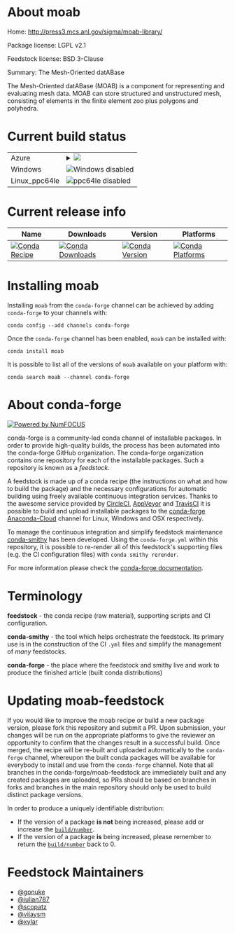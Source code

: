 About moab
==========

Home: http://press3.mcs.anl.gov/sigma/moab-library/

Package license: LGPL v2.1

Feedstock license: BSD 3-Clause

Summary: The Mesh-Oriented datABase

The Mesh-Oriented datABase (MOAB) is a component for representing and
evaluating mesh data. MOAB can store structured and unstructured mesh,
consisting of elements in the finite element zoo plus polygons and
polyhedra.


Current build status
====================


<table>
    
  <tr>
    <td>Azure</td>
    <td>
      <details>
        <summary>
          <a href="https://dev.azure.com/conda-forge/feedstock-builds/_build/latest?definitionId=&branchName=master">
            <img src="https://dev.azure.com/conda-forge/feedstock-builds/_apis/build/status/add_tempest-feedstock?branchName=master">
          </a>
        </summary>
        <table>
          <thead><tr><th>Variant</th><th>Status</th></tr></thead>
          <tbody><tr>
              <td>linux_mpimpichpython2.7tempestnotempest</td>
              <td>
                <a href="https://dev.azure.com/conda-forge/feedstock-builds/_build/latest?definitionId=&branchName=master">
                  <img src="https://dev.azure.com/conda-forge/feedstock-builds/_apis/build/status/add_tempest-feedstock?branchName=master&jobName=linux&configuration=linux_mpimpichpython2.7tempestnotempest" alt="variant">
                </a>
              </td>
            </tr><tr>
              <td>linux_mpimpichpython2.7tempesttempest</td>
              <td>
                <a href="https://dev.azure.com/conda-forge/feedstock-builds/_build/latest?definitionId=&branchName=master">
                  <img src="https://dev.azure.com/conda-forge/feedstock-builds/_apis/build/status/add_tempest-feedstock?branchName=master&jobName=linux&configuration=linux_mpimpichpython2.7tempesttempest" alt="variant">
                </a>
              </td>
            </tr><tr>
              <td>linux_mpimpichpython3.6tempestnotempest</td>
              <td>
                <a href="https://dev.azure.com/conda-forge/feedstock-builds/_build/latest?definitionId=&branchName=master">
                  <img src="https://dev.azure.com/conda-forge/feedstock-builds/_apis/build/status/add_tempest-feedstock?branchName=master&jobName=linux&configuration=linux_mpimpichpython3.6tempestnotempest" alt="variant">
                </a>
              </td>
            </tr><tr>
              <td>linux_mpimpichpython3.6tempesttempest</td>
              <td>
                <a href="https://dev.azure.com/conda-forge/feedstock-builds/_build/latest?definitionId=&branchName=master">
                  <img src="https://dev.azure.com/conda-forge/feedstock-builds/_apis/build/status/add_tempest-feedstock?branchName=master&jobName=linux&configuration=linux_mpimpichpython3.6tempesttempest" alt="variant">
                </a>
              </td>
            </tr><tr>
              <td>linux_mpimpichpython3.7tempestnotempest</td>
              <td>
                <a href="https://dev.azure.com/conda-forge/feedstock-builds/_build/latest?definitionId=&branchName=master">
                  <img src="https://dev.azure.com/conda-forge/feedstock-builds/_apis/build/status/add_tempest-feedstock?branchName=master&jobName=linux&configuration=linux_mpimpichpython3.7tempestnotempest" alt="variant">
                </a>
              </td>
            </tr><tr>
              <td>linux_mpimpichpython3.7tempesttempest</td>
              <td>
                <a href="https://dev.azure.com/conda-forge/feedstock-builds/_build/latest?definitionId=&branchName=master">
                  <img src="https://dev.azure.com/conda-forge/feedstock-builds/_apis/build/status/add_tempest-feedstock?branchName=master&jobName=linux&configuration=linux_mpimpichpython3.7tempesttempest" alt="variant">
                </a>
              </td>
            </tr><tr>
              <td>linux_mpimpichpython3.8tempestnotempest</td>
              <td>
                <a href="https://dev.azure.com/conda-forge/feedstock-builds/_build/latest?definitionId=&branchName=master">
                  <img src="https://dev.azure.com/conda-forge/feedstock-builds/_apis/build/status/add_tempest-feedstock?branchName=master&jobName=linux&configuration=linux_mpimpichpython3.8tempestnotempest" alt="variant">
                </a>
              </td>
            </tr><tr>
              <td>linux_mpimpichpython3.8tempesttempest</td>
              <td>
                <a href="https://dev.azure.com/conda-forge/feedstock-builds/_build/latest?definitionId=&branchName=master">
                  <img src="https://dev.azure.com/conda-forge/feedstock-builds/_apis/build/status/add_tempest-feedstock?branchName=master&jobName=linux&configuration=linux_mpimpichpython3.8tempesttempest" alt="variant">
                </a>
              </td>
            </tr><tr>
              <td>linux_mpinompipython2.7tempestnotempest</td>
              <td>
                <a href="https://dev.azure.com/conda-forge/feedstock-builds/_build/latest?definitionId=&branchName=master">
                  <img src="https://dev.azure.com/conda-forge/feedstock-builds/_apis/build/status/add_tempest-feedstock?branchName=master&jobName=linux&configuration=linux_mpinompipython2.7tempestnotempest" alt="variant">
                </a>
              </td>
            </tr><tr>
              <td>linux_mpinompipython2.7tempesttempest</td>
              <td>
                <a href="https://dev.azure.com/conda-forge/feedstock-builds/_build/latest?definitionId=&branchName=master">
                  <img src="https://dev.azure.com/conda-forge/feedstock-builds/_apis/build/status/add_tempest-feedstock?branchName=master&jobName=linux&configuration=linux_mpinompipython2.7tempesttempest" alt="variant">
                </a>
              </td>
            </tr><tr>
              <td>linux_mpinompipython3.6tempestnotempest</td>
              <td>
                <a href="https://dev.azure.com/conda-forge/feedstock-builds/_build/latest?definitionId=&branchName=master">
                  <img src="https://dev.azure.com/conda-forge/feedstock-builds/_apis/build/status/add_tempest-feedstock?branchName=master&jobName=linux&configuration=linux_mpinompipython3.6tempestnotempest" alt="variant">
                </a>
              </td>
            </tr><tr>
              <td>linux_mpinompipython3.6tempesttempest</td>
              <td>
                <a href="https://dev.azure.com/conda-forge/feedstock-builds/_build/latest?definitionId=&branchName=master">
                  <img src="https://dev.azure.com/conda-forge/feedstock-builds/_apis/build/status/add_tempest-feedstock?branchName=master&jobName=linux&configuration=linux_mpinompipython3.6tempesttempest" alt="variant">
                </a>
              </td>
            </tr><tr>
              <td>linux_mpinompipython3.7tempestnotempest</td>
              <td>
                <a href="https://dev.azure.com/conda-forge/feedstock-builds/_build/latest?definitionId=&branchName=master">
                  <img src="https://dev.azure.com/conda-forge/feedstock-builds/_apis/build/status/add_tempest-feedstock?branchName=master&jobName=linux&configuration=linux_mpinompipython3.7tempestnotempest" alt="variant">
                </a>
              </td>
            </tr><tr>
              <td>linux_mpinompipython3.7tempesttempest</td>
              <td>
                <a href="https://dev.azure.com/conda-forge/feedstock-builds/_build/latest?definitionId=&branchName=master">
                  <img src="https://dev.azure.com/conda-forge/feedstock-builds/_apis/build/status/add_tempest-feedstock?branchName=master&jobName=linux&configuration=linux_mpinompipython3.7tempesttempest" alt="variant">
                </a>
              </td>
            </tr><tr>
              <td>linux_mpinompipython3.8tempestnotempest</td>
              <td>
                <a href="https://dev.azure.com/conda-forge/feedstock-builds/_build/latest?definitionId=&branchName=master">
                  <img src="https://dev.azure.com/conda-forge/feedstock-builds/_apis/build/status/add_tempest-feedstock?branchName=master&jobName=linux&configuration=linux_mpinompipython3.8tempestnotempest" alt="variant">
                </a>
              </td>
            </tr><tr>
              <td>linux_mpinompipython3.8tempesttempest</td>
              <td>
                <a href="https://dev.azure.com/conda-forge/feedstock-builds/_build/latest?definitionId=&branchName=master">
                  <img src="https://dev.azure.com/conda-forge/feedstock-builds/_apis/build/status/add_tempest-feedstock?branchName=master&jobName=linux&configuration=linux_mpinompipython3.8tempesttempest" alt="variant">
                </a>
              </td>
            </tr><tr>
              <td>linux_mpiopenmpipython2.7tempestnotempest</td>
              <td>
                <a href="https://dev.azure.com/conda-forge/feedstock-builds/_build/latest?definitionId=&branchName=master">
                  <img src="https://dev.azure.com/conda-forge/feedstock-builds/_apis/build/status/add_tempest-feedstock?branchName=master&jobName=linux&configuration=linux_mpiopenmpipython2.7tempestnotempest" alt="variant">
                </a>
              </td>
            </tr><tr>
              <td>linux_mpiopenmpipython2.7tempesttempest</td>
              <td>
                <a href="https://dev.azure.com/conda-forge/feedstock-builds/_build/latest?definitionId=&branchName=master">
                  <img src="https://dev.azure.com/conda-forge/feedstock-builds/_apis/build/status/add_tempest-feedstock?branchName=master&jobName=linux&configuration=linux_mpiopenmpipython2.7tempesttempest" alt="variant">
                </a>
              </td>
            </tr><tr>
              <td>linux_mpiopenmpipython3.6tempestnotempest</td>
              <td>
                <a href="https://dev.azure.com/conda-forge/feedstock-builds/_build/latest?definitionId=&branchName=master">
                  <img src="https://dev.azure.com/conda-forge/feedstock-builds/_apis/build/status/add_tempest-feedstock?branchName=master&jobName=linux&configuration=linux_mpiopenmpipython3.6tempestnotempest" alt="variant">
                </a>
              </td>
            </tr><tr>
              <td>linux_mpiopenmpipython3.6tempesttempest</td>
              <td>
                <a href="https://dev.azure.com/conda-forge/feedstock-builds/_build/latest?definitionId=&branchName=master">
                  <img src="https://dev.azure.com/conda-forge/feedstock-builds/_apis/build/status/add_tempest-feedstock?branchName=master&jobName=linux&configuration=linux_mpiopenmpipython3.6tempesttempest" alt="variant">
                </a>
              </td>
            </tr><tr>
              <td>linux_mpiopenmpipython3.7tempestnotempest</td>
              <td>
                <a href="https://dev.azure.com/conda-forge/feedstock-builds/_build/latest?definitionId=&branchName=master">
                  <img src="https://dev.azure.com/conda-forge/feedstock-builds/_apis/build/status/add_tempest-feedstock?branchName=master&jobName=linux&configuration=linux_mpiopenmpipython3.7tempestnotempest" alt="variant">
                </a>
              </td>
            </tr><tr>
              <td>linux_mpiopenmpipython3.7tempesttempest</td>
              <td>
                <a href="https://dev.azure.com/conda-forge/feedstock-builds/_build/latest?definitionId=&branchName=master">
                  <img src="https://dev.azure.com/conda-forge/feedstock-builds/_apis/build/status/add_tempest-feedstock?branchName=master&jobName=linux&configuration=linux_mpiopenmpipython3.7tempesttempest" alt="variant">
                </a>
              </td>
            </tr><tr>
              <td>linux_mpiopenmpipython3.8tempestnotempest</td>
              <td>
                <a href="https://dev.azure.com/conda-forge/feedstock-builds/_build/latest?definitionId=&branchName=master">
                  <img src="https://dev.azure.com/conda-forge/feedstock-builds/_apis/build/status/add_tempest-feedstock?branchName=master&jobName=linux&configuration=linux_mpiopenmpipython3.8tempestnotempest" alt="variant">
                </a>
              </td>
            </tr><tr>
              <td>linux_mpiopenmpipython3.8tempesttempest</td>
              <td>
                <a href="https://dev.azure.com/conda-forge/feedstock-builds/_build/latest?definitionId=&branchName=master">
                  <img src="https://dev.azure.com/conda-forge/feedstock-builds/_apis/build/status/add_tempest-feedstock?branchName=master&jobName=linux&configuration=linux_mpiopenmpipython3.8tempesttempest" alt="variant">
                </a>
              </td>
            </tr><tr>
              <td>osx_mpimpichpython2.7tempestnotempest</td>
              <td>
                <a href="https://dev.azure.com/conda-forge/feedstock-builds/_build/latest?definitionId=&branchName=master">
                  <img src="https://dev.azure.com/conda-forge/feedstock-builds/_apis/build/status/add_tempest-feedstock?branchName=master&jobName=osx&configuration=osx_mpimpichpython2.7tempestnotempest" alt="variant">
                </a>
              </td>
            </tr><tr>
              <td>osx_mpimpichpython2.7tempesttempest</td>
              <td>
                <a href="https://dev.azure.com/conda-forge/feedstock-builds/_build/latest?definitionId=&branchName=master">
                  <img src="https://dev.azure.com/conda-forge/feedstock-builds/_apis/build/status/add_tempest-feedstock?branchName=master&jobName=osx&configuration=osx_mpimpichpython2.7tempesttempest" alt="variant">
                </a>
              </td>
            </tr><tr>
              <td>osx_mpimpichpython3.6tempestnotempest</td>
              <td>
                <a href="https://dev.azure.com/conda-forge/feedstock-builds/_build/latest?definitionId=&branchName=master">
                  <img src="https://dev.azure.com/conda-forge/feedstock-builds/_apis/build/status/add_tempest-feedstock?branchName=master&jobName=osx&configuration=osx_mpimpichpython3.6tempestnotempest" alt="variant">
                </a>
              </td>
            </tr><tr>
              <td>osx_mpimpichpython3.6tempesttempest</td>
              <td>
                <a href="https://dev.azure.com/conda-forge/feedstock-builds/_build/latest?definitionId=&branchName=master">
                  <img src="https://dev.azure.com/conda-forge/feedstock-builds/_apis/build/status/add_tempest-feedstock?branchName=master&jobName=osx&configuration=osx_mpimpichpython3.6tempesttempest" alt="variant">
                </a>
              </td>
            </tr><tr>
              <td>osx_mpimpichpython3.7tempestnotempest</td>
              <td>
                <a href="https://dev.azure.com/conda-forge/feedstock-builds/_build/latest?definitionId=&branchName=master">
                  <img src="https://dev.azure.com/conda-forge/feedstock-builds/_apis/build/status/add_tempest-feedstock?branchName=master&jobName=osx&configuration=osx_mpimpichpython3.7tempestnotempest" alt="variant">
                </a>
              </td>
            </tr><tr>
              <td>osx_mpimpichpython3.7tempesttempest</td>
              <td>
                <a href="https://dev.azure.com/conda-forge/feedstock-builds/_build/latest?definitionId=&branchName=master">
                  <img src="https://dev.azure.com/conda-forge/feedstock-builds/_apis/build/status/add_tempest-feedstock?branchName=master&jobName=osx&configuration=osx_mpimpichpython3.7tempesttempest" alt="variant">
                </a>
              </td>
            </tr><tr>
              <td>osx_mpimpichpython3.8tempestnotempest</td>
              <td>
                <a href="https://dev.azure.com/conda-forge/feedstock-builds/_build/latest?definitionId=&branchName=master">
                  <img src="https://dev.azure.com/conda-forge/feedstock-builds/_apis/build/status/add_tempest-feedstock?branchName=master&jobName=osx&configuration=osx_mpimpichpython3.8tempestnotempest" alt="variant">
                </a>
              </td>
            </tr><tr>
              <td>osx_mpimpichpython3.8tempesttempest</td>
              <td>
                <a href="https://dev.azure.com/conda-forge/feedstock-builds/_build/latest?definitionId=&branchName=master">
                  <img src="https://dev.azure.com/conda-forge/feedstock-builds/_apis/build/status/add_tempest-feedstock?branchName=master&jobName=osx&configuration=osx_mpimpichpython3.8tempesttempest" alt="variant">
                </a>
              </td>
            </tr><tr>
              <td>osx_mpinompipython2.7tempestnotempest</td>
              <td>
                <a href="https://dev.azure.com/conda-forge/feedstock-builds/_build/latest?definitionId=&branchName=master">
                  <img src="https://dev.azure.com/conda-forge/feedstock-builds/_apis/build/status/add_tempest-feedstock?branchName=master&jobName=osx&configuration=osx_mpinompipython2.7tempestnotempest" alt="variant">
                </a>
              </td>
            </tr><tr>
              <td>osx_mpinompipython2.7tempesttempest</td>
              <td>
                <a href="https://dev.azure.com/conda-forge/feedstock-builds/_build/latest?definitionId=&branchName=master">
                  <img src="https://dev.azure.com/conda-forge/feedstock-builds/_apis/build/status/add_tempest-feedstock?branchName=master&jobName=osx&configuration=osx_mpinompipython2.7tempesttempest" alt="variant">
                </a>
              </td>
            </tr><tr>
              <td>osx_mpinompipython3.6tempestnotempest</td>
              <td>
                <a href="https://dev.azure.com/conda-forge/feedstock-builds/_build/latest?definitionId=&branchName=master">
                  <img src="https://dev.azure.com/conda-forge/feedstock-builds/_apis/build/status/add_tempest-feedstock?branchName=master&jobName=osx&configuration=osx_mpinompipython3.6tempestnotempest" alt="variant">
                </a>
              </td>
            </tr><tr>
              <td>osx_mpinompipython3.6tempesttempest</td>
              <td>
                <a href="https://dev.azure.com/conda-forge/feedstock-builds/_build/latest?definitionId=&branchName=master">
                  <img src="https://dev.azure.com/conda-forge/feedstock-builds/_apis/build/status/add_tempest-feedstock?branchName=master&jobName=osx&configuration=osx_mpinompipython3.6tempesttempest" alt="variant">
                </a>
              </td>
            </tr><tr>
              <td>osx_mpinompipython3.7tempestnotempest</td>
              <td>
                <a href="https://dev.azure.com/conda-forge/feedstock-builds/_build/latest?definitionId=&branchName=master">
                  <img src="https://dev.azure.com/conda-forge/feedstock-builds/_apis/build/status/add_tempest-feedstock?branchName=master&jobName=osx&configuration=osx_mpinompipython3.7tempestnotempest" alt="variant">
                </a>
              </td>
            </tr><tr>
              <td>osx_mpinompipython3.7tempesttempest</td>
              <td>
                <a href="https://dev.azure.com/conda-forge/feedstock-builds/_build/latest?definitionId=&branchName=master">
                  <img src="https://dev.azure.com/conda-forge/feedstock-builds/_apis/build/status/add_tempest-feedstock?branchName=master&jobName=osx&configuration=osx_mpinompipython3.7tempesttempest" alt="variant">
                </a>
              </td>
            </tr><tr>
              <td>osx_mpinompipython3.8tempestnotempest</td>
              <td>
                <a href="https://dev.azure.com/conda-forge/feedstock-builds/_build/latest?definitionId=&branchName=master">
                  <img src="https://dev.azure.com/conda-forge/feedstock-builds/_apis/build/status/add_tempest-feedstock?branchName=master&jobName=osx&configuration=osx_mpinompipython3.8tempestnotempest" alt="variant">
                </a>
              </td>
            </tr><tr>
              <td>osx_mpinompipython3.8tempesttempest</td>
              <td>
                <a href="https://dev.azure.com/conda-forge/feedstock-builds/_build/latest?definitionId=&branchName=master">
                  <img src="https://dev.azure.com/conda-forge/feedstock-builds/_apis/build/status/add_tempest-feedstock?branchName=master&jobName=osx&configuration=osx_mpinompipython3.8tempesttempest" alt="variant">
                </a>
              </td>
            </tr><tr>
              <td>osx_mpiopenmpipython2.7tempestnotempest</td>
              <td>
                <a href="https://dev.azure.com/conda-forge/feedstock-builds/_build/latest?definitionId=&branchName=master">
                  <img src="https://dev.azure.com/conda-forge/feedstock-builds/_apis/build/status/add_tempest-feedstock?branchName=master&jobName=osx&configuration=osx_mpiopenmpipython2.7tempestnotempest" alt="variant">
                </a>
              </td>
            </tr><tr>
              <td>osx_mpiopenmpipython2.7tempesttempest</td>
              <td>
                <a href="https://dev.azure.com/conda-forge/feedstock-builds/_build/latest?definitionId=&branchName=master">
                  <img src="https://dev.azure.com/conda-forge/feedstock-builds/_apis/build/status/add_tempest-feedstock?branchName=master&jobName=osx&configuration=osx_mpiopenmpipython2.7tempesttempest" alt="variant">
                </a>
              </td>
            </tr><tr>
              <td>osx_mpiopenmpipython3.6tempestnotempest</td>
              <td>
                <a href="https://dev.azure.com/conda-forge/feedstock-builds/_build/latest?definitionId=&branchName=master">
                  <img src="https://dev.azure.com/conda-forge/feedstock-builds/_apis/build/status/add_tempest-feedstock?branchName=master&jobName=osx&configuration=osx_mpiopenmpipython3.6tempestnotempest" alt="variant">
                </a>
              </td>
            </tr><tr>
              <td>osx_mpiopenmpipython3.6tempesttempest</td>
              <td>
                <a href="https://dev.azure.com/conda-forge/feedstock-builds/_build/latest?definitionId=&branchName=master">
                  <img src="https://dev.azure.com/conda-forge/feedstock-builds/_apis/build/status/add_tempest-feedstock?branchName=master&jobName=osx&configuration=osx_mpiopenmpipython3.6tempesttempest" alt="variant">
                </a>
              </td>
            </tr><tr>
              <td>osx_mpiopenmpipython3.7tempestnotempest</td>
              <td>
                <a href="https://dev.azure.com/conda-forge/feedstock-builds/_build/latest?definitionId=&branchName=master">
                  <img src="https://dev.azure.com/conda-forge/feedstock-builds/_apis/build/status/add_tempest-feedstock?branchName=master&jobName=osx&configuration=osx_mpiopenmpipython3.7tempestnotempest" alt="variant">
                </a>
              </td>
            </tr><tr>
              <td>osx_mpiopenmpipython3.7tempesttempest</td>
              <td>
                <a href="https://dev.azure.com/conda-forge/feedstock-builds/_build/latest?definitionId=&branchName=master">
                  <img src="https://dev.azure.com/conda-forge/feedstock-builds/_apis/build/status/add_tempest-feedstock?branchName=master&jobName=osx&configuration=osx_mpiopenmpipython3.7tempesttempest" alt="variant">
                </a>
              </td>
            </tr><tr>
              <td>osx_mpiopenmpipython3.8tempestnotempest</td>
              <td>
                <a href="https://dev.azure.com/conda-forge/feedstock-builds/_build/latest?definitionId=&branchName=master">
                  <img src="https://dev.azure.com/conda-forge/feedstock-builds/_apis/build/status/add_tempest-feedstock?branchName=master&jobName=osx&configuration=osx_mpiopenmpipython3.8tempestnotempest" alt="variant">
                </a>
              </td>
            </tr><tr>
              <td>osx_mpiopenmpipython3.8tempesttempest</td>
              <td>
                <a href="https://dev.azure.com/conda-forge/feedstock-builds/_build/latest?definitionId=&branchName=master">
                  <img src="https://dev.azure.com/conda-forge/feedstock-builds/_apis/build/status/add_tempest-feedstock?branchName=master&jobName=osx&configuration=osx_mpiopenmpipython3.8tempesttempest" alt="variant">
                </a>
              </td>
            </tr>
          </tbody>
        </table>
      </details>
    </td>
  </tr>
  <tr>
    <td>Windows</td>
    <td>
      <img src="https://img.shields.io/badge/Windows-disabled-lightgrey.svg" alt="Windows disabled">
    </td>
  </tr>
  <tr>
    <td>Linux_ppc64le</td>
    <td>
      <img src="https://img.shields.io/badge/ppc64le-disabled-lightgrey.svg" alt="ppc64le disabled">
    </td>
  </tr>
</table>

Current release info
====================

| Name | Downloads | Version | Platforms |
| --- | --- | --- | --- |
| [![Conda Recipe](https://img.shields.io/badge/recipe-moab-green.svg)](https://anaconda.org/conda-forge/moab) | [![Conda Downloads](https://img.shields.io/conda/dn/conda-forge/moab.svg)](https://anaconda.org/conda-forge/moab) | [![Conda Version](https://img.shields.io/conda/vn/conda-forge/moab.svg)](https://anaconda.org/conda-forge/moab) | [![Conda Platforms](https://img.shields.io/conda/pn/conda-forge/moab.svg)](https://anaconda.org/conda-forge/moab) |

Installing moab
===============

Installing `moab` from the `conda-forge` channel can be achieved by adding `conda-forge` to your channels with:

```
conda config --add channels conda-forge
```

Once the `conda-forge` channel has been enabled, `moab` can be installed with:

```
conda install moab
```

It is possible to list all of the versions of `moab` available on your platform with:

```
conda search moab --channel conda-forge
```


About conda-forge
=================

[![Powered by NumFOCUS](https://img.shields.io/badge/powered%20by-NumFOCUS-orange.svg?style=flat&colorA=E1523D&colorB=007D8A)](http://numfocus.org)

conda-forge is a community-led conda channel of installable packages.
In order to provide high-quality builds, the process has been automated into the
conda-forge GitHub organization. The conda-forge organization contains one repository
for each of the installable packages. Such a repository is known as a *feedstock*.

A feedstock is made up of a conda recipe (the instructions on what and how to build
the package) and the necessary configurations for automatic building using freely
available continuous integration services. Thanks to the awesome service provided by
[CircleCI](https://circleci.com/), [AppVeyor](https://www.appveyor.com/)
and [TravisCI](https://travis-ci.org/) it is possible to build and upload installable
packages to the [conda-forge](https://anaconda.org/conda-forge)
[Anaconda-Cloud](https://anaconda.org/) channel for Linux, Windows and OSX respectively.

To manage the continuous integration and simplify feedstock maintenance
[conda-smithy](https://github.com/conda-forge/conda-smithy) has been developed.
Using the ``conda-forge.yml`` within this repository, it is possible to re-render all of
this feedstock's supporting files (e.g. the CI configuration files) with ``conda smithy rerender``.

For more information please check the [conda-forge documentation](https://conda-forge.org/docs/).

Terminology
===========

**feedstock** - the conda recipe (raw material), supporting scripts and CI configuration.

**conda-smithy** - the tool which helps orchestrate the feedstock.
                   Its primary use is in the construction of the CI ``.yml`` files
                   and simplify the management of *many* feedstocks.

**conda-forge** - the place where the feedstock and smithy live and work to
                  produce the finished article (built conda distributions)


Updating moab-feedstock
=======================

If you would like to improve the moab recipe or build a new
package version, please fork this repository and submit a PR. Upon submission,
your changes will be run on the appropriate platforms to give the reviewer an
opportunity to confirm that the changes result in a successful build. Once
merged, the recipe will be re-built and uploaded automatically to the
`conda-forge` channel, whereupon the built conda packages will be available for
everybody to install and use from the `conda-forge` channel.
Note that all branches in the conda-forge/moab-feedstock are
immediately built and any created packages are uploaded, so PRs should be based
on branches in forks and branches in the main repository should only be used to
build distinct package versions.

In order to produce a uniquely identifiable distribution:
 * If the version of a package **is not** being increased, please add or increase
   the [``build/number``](https://conda.io/docs/user-guide/tasks/build-packages/define-metadata.html#build-number-and-string).
 * If the version of a package **is** being increased, please remember to return
   the [``build/number``](https://conda.io/docs/user-guide/tasks/build-packages/define-metadata.html#build-number-and-string)
   back to 0.

Feedstock Maintainers
=====================

* [@gonuke](https://github.com/gonuke/)
* [@iulian787](https://github.com/iulian787/)
* [@scopatz](https://github.com/scopatz/)
* [@vijaysm](https://github.com/vijaysm/)
* [@xylar](https://github.com/xylar/)

